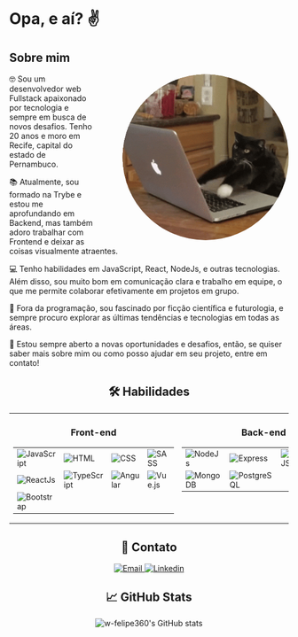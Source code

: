 <h1> Opa, e aí? ✌️</h1>

<h2>Sobre mim</h2>
<img src="https://raw.githubusercontent.com/w-felipe360/w-felipe360/main/imageedit_1_7520972899.gif" alt="programando" width="300" align="right" style="margin-left: 50px; border-radius: 150px;">
<p>🤓 Sou um desenvolvedor web Fullstack apaixonado por tecnologia e sempre em busca de novos desafios. Tenho 20 anos e moro em Recife, capital do estado de Pernambuco.</p>
<p>📚 Atualmente, sou formado na Trybe e estou me aprofundando em Backend, mas também adoro trabalhar com Frontend e deixar as coisas visualmente atraentes.</p>
<p>💻 Tenho habilidades em JavaScript, React, NodeJs, e outras tecnologias. Além disso, sou muito bom em comunicação clara e trabalho em equipe, o que me permite colaborar efetivamente em projetos em grupo.</p>
<p>🚀 Fora da programação, sou fascinado por ficção científica e futurologia, e sempre procuro explorar as últimas tendências e tecnologias em todas as áreas.</p>
<p>🤝 Estou sempre aberto a novas oportunidades e desafios, então, se quiser saber mais sobre mim ou como posso ajudar em seu projeto, entre em contato!</p>


<h2 align="center">🛠️ Habilidades</h2>

<table align="center">
  <tr>
    <td valign="top">
      <h3 align="center">Front-end</h3>
      <table>
        <tr>
          <td><img src="https://img.shields.io/badge/JavaScript-F7DF1E?style=for-the-badge&amp;logo=javascript&amp;logoColor=black" alt="JavaScript"></td>
          <td><img src="https://img.shields.io/badge/HTML-E34F26?style=for-the-badge&amp;logo=html5&amp;logoColor=white" alt="HTML"></td>
          <td><img src="https://img.shields.io/badge/CSS-1572B6?style=for-the-badge&amp;logo=css3&amp;logoColor=white" alt="CSS"></td>
          <td><img src="https://img.shields.io/badge/SASS-CC6699?style=for-the-badge&amp;logo=sass&amp;logoColor=white" alt="SASS"></td>
        </tr>
        <tr>
          <td><img src="https://img.shields.io/badge/ReactJs-61DAFB?style=for-the-badge&amp;logo=react&amp;logoColor=black" alt="ReactJs"></td>
          <td><img src="https://img.shields.io/badge/TypeScript-3178C6?style=for-the-badge&amp;logo=typescript&amp;logoColor=white" alt="TypeScript"></td>
          <td><img src="https://img.shields.io/badge/Angular-DD0031?style=for-the-badge&amp;logo=angular&amp;logoColor=white" alt="Angular"></td>
          <td><img src="https://img.shields.io/badge/Vue.js-4FC08D?style=for-the-badge&amp;logo=vue.js&amp;logoColor=white" alt="Vue.js"></td>
        </tr>
        <tr>
          <td><img src="https://img.shields.io/badge/Bootstrap-7952B3?style=for-the-badge&amp;logo=bootstrap&amp;logoColor=white" alt="Bootstrap"></td>
        </tr>
      </table>
    </td>
    <td valign="top">
      <h3 align="center">Back-end</h3>
      <table>
        <tr>
          <td><img src="https://img.shields.io/badge/Node.js-339933?style=for-the-badge&amp;logo=node.js&amp;logoColor=white" alt="NodeJs"></td>
          <td><img src="https://img.shields.io/badge/Express-000000?style=for-the-badge&amp;logo=express&amp;logoColor=white" alt="Express"></td>
          <td><img src="https://img.shields.io/badge/NestJS-E0234E?style=for-the-badge&amp;logo=nestjs&amp;logoColor=white" alt="NestJS"></td>
          <td><img src="https://img.shields.io/badge/MySQL-4479A1?style=for-the-badge&amp;logo=mysql&amp;logoColor=white" alt="MySQL"></td>
        </tr>
        <tr>
          <td><img src="https://img.shields.io/badge/MongoDB-47A248?style=for-the-badge&amp;logo=mongodb&amp;logoColor=white" alt="MongoDB"></td>
          <td><img src="https://img.shields.io/badge/PostgreSQL-4169E1?style=for-the-badge&amp;logo=postgresql&amp;logoColor=white" alt="PostgreSQL"></td>
        </tr>
      </table>
    </td>
  </tr>
</table>

<div align="center">
  <h2>📧 Contato</h2>
  <p>
    <a href="mailto:w.felipebraz@gmail.com">
      <img src="https://img.shields.io/badge/Email-D14836?style=for-the-badge&amp;logo=gmail&amp;logoColor=white" alt="Email">
    </a>
    <a href="https://www.linkedin.com/in/will-felipe/" target="_blank">
      <img src="https://img.shields.io/badge/Linkedin-0077B5?style=for-the-badge&amp;logo=linkedin&amp;logoColor=white" alt="Linkedin">
    </a>
  </p>
</div>


<div align="center">

## 📈 GitHub Stats
![w-felipe360's GitHub stats](https://github-readme-stats.vercel.app/api?username=w-felipe360&show_icons=true&theme=radical)
</div>



